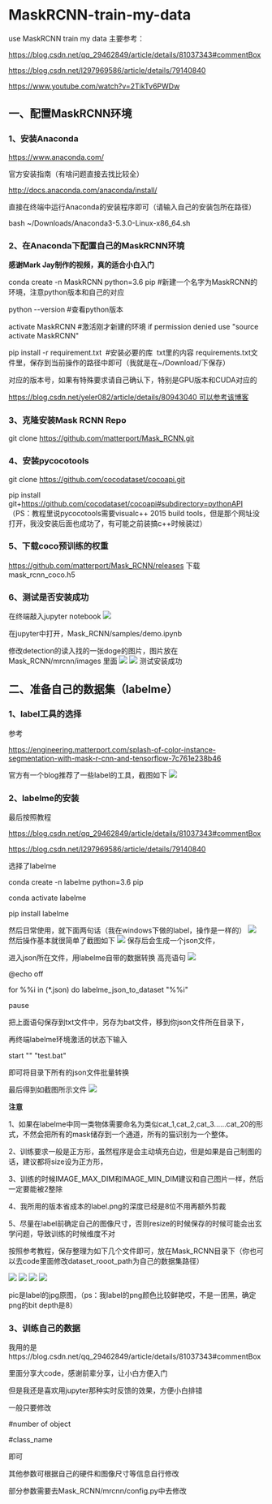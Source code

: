 # MaskRCNN-train-my-data
use MaskRCNN train my data
主要参考：

https://blog.csdn.net/qq_29462849/article/details/81037343#commentBox

https://blog.csdn.net/l297969586/article/details/79140840

https://www.youtube.com/watch?v=2TikTv6PWDw

## 一、配置MaskRCNN环境
### 1、安装Anaconda
https://www.anaconda.com/

官方安装指南（有啥问题直接去找比较全）

http://docs.anaconda.com/anaconda/install/

直接在终端中运行Anaconda的安装程序即可（请输入自己的安装包所在路径）

bash ~/Downloads/Anaconda3-5.3.0-Linux-x86_64.sh
### 2、在Anaconda下配置自己的MaskRCNN环境
**感谢Mark Jay制作的视频，真的适合小白入门**

conda create -n MaskRCNN python=3.6 pip  #新建一个名字为MaskRCNN的环境，注意python版本和自己的对应

python --version #查看python版本

activate MaskRCNN #激活刚才新建的环境 if permission denied use "source activate MaskRCNN"

pip install -r requirement.txt  #安装必要的库
 txt里的内容 requirements.txt文件里，保存到当前操作的路径中即可（我就是在~/Download/下保存）

对应的版本号，如果有特殊要求请自己确认下，特别是GPU版本和CUDA对应的

https://blog.csdn.net/yeler082/article/details/80943040 可以参考该博客

### 3、克隆安装Mask RCNN Repo
git clone https://github.com/matterport/Mask_RCNN.git
### 4、安装pycocotools
git clone https://github.com/cocodataset/cocoapi.git

pip install git+https://github.com/cocodataset/cocoapi#subdirectory=pythonAPI
（PS：教程里说pycocotools需要visualc++ 2015 build tools，但是那个网址没打开，我没安装后面也成功了，有可能之前装搞c++时候装过）

### 5、下载coco预训练的权重
https://github.com/matterport/Mask_RCNN/releases
下载mask_rcnn_coco.h5

### 6、测试是否安装成功
在终端敲入jupyter notebook
![](https://github.com/Ella2le/MaskRCNN-train-my-data/blob/master/images/1.png)


在jupyter中打开，Mask_RCNN/samples/demo.ipynb

修改detection的读入找的一张doge的图片，图片放在Mask_RCNN/mrcnn/images 里面
![](https://github.com/Ella2le/MaskRCNN-train-my-data/blob/master/images/22.png)
![](https://github.com/Ella2le/MaskRCNN-train-my-data/blob/master/images/2.png)
测试安装成功

## 二、准备自己的数据集（labelme）
### 1、label工具的选择
参考

https://engineering.matterport.com/splash-of-color-instance-segmentation-with-mask-r-cnn-and-tensorflow-7c761e238b46

官方有一个blog推荐了一些label的工具，截图如下
![](https://github.com/Ella2le/MaskRCNN-train-my-data/blob/master/images/3.png)

### 2、labelme的安装
最后按照教程

https://blog.csdn.net/qq_29462849/article/details/81037343#commentBox

https://blog.csdn.net/l297969586/article/details/79140840

选择了labelme

conda create -n labelme python=3.6 pip

conda activate labelme

pip install labelme

然后日常使用，就下面两句话（我在windows下做的label，操作是一样的）
![](https://github.com/Ella2le/MaskRCNN-train-my-data/blob/master/images/4.png)
然后操作基本就很简单了截图如下
![](https://github.com/Ella2le/MaskRCNN-train-my-data/blob/master/images/5.png)
保存后会生成一个json文件，

进入json所在文件，用labelme自带的数据转换 高亮语句
![](https://github.com/Ella2le/MaskRCNN-train-my-data/blob/master/images/6.png)


@echo off

for %%i in (*.json) do labelme_json_to_dataset "%%i"

pause

把上面语句保存到txt文件中，另存为bat文件，移到你json文件所在目录下，

再终端labelme环境激活的状态下输入

start "" "test.bat"

即可将目录下所有的json文件批量转换

最后得到如截图所示文件
![](https://github.com/Ella2le/MaskRCNN-train-my-data/blob/master/images/7.png)

**注意**

1、如果在labelme中同一类物体需要命名为类似cat_1,cat_2,cat_3......cat_20的形式，不然会把所有的mask储存到一个通道，所有的猫识别为一个整体。

2、训练要求一般是正方形，虽然程序是会主动填充白边，但是如果是自己制图的话，建议都将size设为正方形，

3、训练的时候IMAGE_MAX_DIM和IMAGE_MIN_DIM建议和自己图片一样，然后一定要能被2整除

4、我所用的版本省成本的label.png的深度已经是8位不用再额外剪裁

5、尽量在label前确定自己的图像尺寸，否则resize的时候保存的时候可能会出玄学问题，导致训练的时候维度不对

按照参考教程，保存整理为如下几个文件即可，放在Mask_RCNN目录下（你也可以去code里面修改dataset_rooot_path为自己的数据集路径）

![](https://github.com/Ella2le/MaskRCNN-train-my-data/blob/master/images/8.png)
![](https://github.com/Ella2le/MaskRCNN-train-my-data/blob/master/images/9.png)
![](https://github.com/Ella2le/MaskRCNN-train-my-data/blob/master/images/10.png)
![](https://github.com/Ella2le/MaskRCNN-train-my-data/blob/master/images/11.png)

pic是label的jpg原图，（ps：我label的png颜色比较鲜艳哎，不是一团黑，确定png的bit depth是8）

### 3、训练自己的数据
我用的是https://blog.csdn.net/qq_29462849/article/details/81037343#commentBox

里面分享大code，感谢前辈分享，让小白方便入门

但是我还是喜欢用jupyter那种实时反馈的效果，方便小白排错

一般只要修改

#number of object

#class_name

即可

其他参数可根据自己的硬件和图像尺寸等信息自行修改

部分参数需要去Mask_RCNN/mrcnn/config.py中去修改









